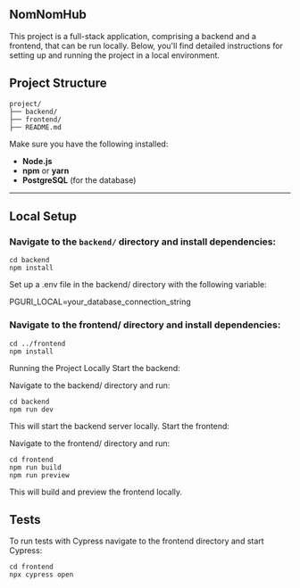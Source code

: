## NomNomHub

This project is a full-stack application, comprising a backend and a frontend, that can be run locally. Below, you'll find detailed instructions for setting up and running the project in a local environment.

## Project Structure

    project/
    ├── backend/
    ├── frontend/
    ├── README.md

Make sure you have the following installed:

- **Node.js**
- **npm** or **yarn**
- **PostgreSQL** (for the database)

---

## Local Setup

### Navigate to the `backend/` directory and install dependencies:

    cd backend
    npm install

Set up a .env file in the backend/ directory with the following variable:

PGURI_LOCAL=your_database_connection_string

### Navigate to the frontend/ directory and install dependencies:

    cd ../frontend
    npm install

Running the Project Locally
Start the backend:

Navigate to the backend/ directory and run:

    cd backend
    npm run dev

This will start the backend server locally.
Start the frontend:

Navigate to the frontend/ directory and run:

    cd frontend
    npm run build
    npm run preview

This will build and preview the frontend locally.

## Tests

To run tests with Cypress navigate to the frontend directory and start Cypress:

    cd frontend
    npx cypress open
